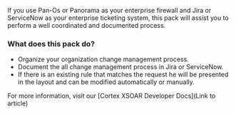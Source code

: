 If you use Pan-Os or Panorama as your enterprise firewall and Jira or ServiceNow as your enterprise ticketing system, this pack will assist you to perform a well coordinated and documented process.


### What does this pack do?

- Organize your organization change management process.
- Document the all change management process in Jira or ServiceNow.
- If there is an existing rule that matches the request he will be presented in the layout and can be modified automatically or manually.


For more information, visit our [Cortex XSOAR Developer Docs](Link to article)